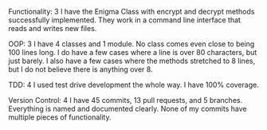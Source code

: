 Functionality: 3
  I have the Enigma Class with encrypt and decrypt methods successfully implemented. They work in a command line interface that reads and writes new files.

OOP: 3
  I have 4 classes and 1 module. No class comes even close to being 100 lines long. I do have a few cases where a line is over 80 characters, but just barely. I also have a few cases where the methods stretched to 8 lines, but I do not believe there is anything over 8.

  TDD: 4
    I used test drive development the whole way. I have 100% coverage.

  Version Control: 4
    I have 45 commits, 13 pull requests, and 5 branches. Everything is named and documented clearly. None of my commits have multiple  pieces of functionality.

